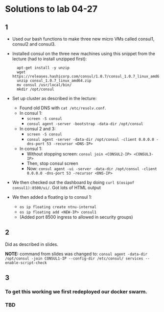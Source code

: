 # Solutions to lab 04-27

## 1

* Used our bash functions to make three new micro VMs called consul1, consul2 and consul3.
* Installed consul on the three new machines using this snippet from the lecture (had to install unzipped first):

        apt-get install -y unzip
        wget https://releases.hashicorp.com/consul/1.0.7/consul_1.0.7_linux_amd64.zip
        unzip consul_1.0.7_linux_amd64.zip
        mv consul /usr/local/bin/
        mkdir /opt/consul

* Set up cluster as described in the lecture:
    * Found old DNS with `cat /etc/resolv.conf`. 
    * In consul 1:
        * `screen -S consul`
        * `consul agent -server -bootstrap -data-dir /opt/consul`
    * In consul 2 and 3:
        * `screen -S consul`
        * `consul agent -server -data-dir /opt/consul -client 0.0.0.0 -dns-port 53 -recursor <DNS-IP>`
    * In consul 1:
        * Without stopping screen: `consul join <CONSUL2-IP> <CONSUL3-IP>`
        * Then, stop consul screen
        * Now: `consul agent -ui -server -data-dir /opt/consul -client 0.0.0.0 -dns-port 53 -recursor <DNS-IP>`
* We then checked out the dashboard by doing `curl $(osipof consul1):8500/ui/`. Got lots of HTML output
* We then added a floating ip to consul 1:
    * `os ip floating create ntnu-internal`
    * `os ip floating add <NEW-IP> consul1`
    * (Added port 8500 ingress to allowed in security groups)

## 2

Did as described in slides.

**NOTE:** command from slides was changed to: `consul agent -data-dir /opt/consul -join CONSUL1-IP --config-dir /etc/consul/ services --enable-script-check`

## 3

### To get this working we first redeployed our docker swarm.

### TBD
